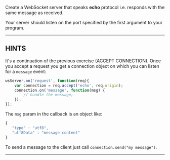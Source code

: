 Create a WebSocket server that speaks **echo** protocol i.e. responds with the same message as received.

Your server should listen on the port specified by the first argument to your program.

----------------------------------------------------------------------
## HINTS

It's a continuation of the previous exercise (ACCEPT CONNECTION).
Once you accept a request you get a connection object on which you can listen for a `message` event:

```js
wsServer.on('request', function(req){
    var connection = req.accept('echo', req.origin);
    connection.on('message', function(msg) {
        // handle the message;
    });
});
```

The `msg` param in the callback is an object like:
```js
{
   "type" : "utf8",
   "utf8Data" : "message content"
}
```

To send a message to the client just call `connection.send("my message")`.

----------------------------------------------------------------------